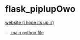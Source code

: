 # flask_piplupOwo
<a href="https://piplupOwo.adamho2.repl.co"> website (i hope its up :/) </a>

<img src="https://cdn.discordapp.com/attachments/818102115058450474/887315665273368596/pipbw.gif" style="opacity: 0.1" /><a href="https://github.com/piplupOwo/flask_piplupOwo/blob/main/main.py"> main python file </a> 
